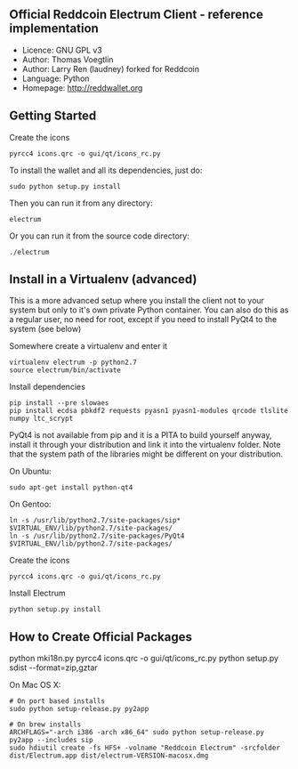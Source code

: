 Official Reddcoin Electrum Client - reference implementation
------------------------------------------------------------
* Licence: GNU GPL v3
* Author: Thomas Voegtlin
* Author: Larry Ren (laudney) forked for Reddcoin
* Language: Python
* Homepage: http://reddwallet.org

Getting Started
------------------

Create the icons

    pyrcc4 icons.qrc -o gui/qt/icons_rc.py

To install the wallet and all its dependencies, just do:

    sudo python setup.py install

Then you can run it from any directory:

    electrum

Or you can run it from the source code directory:

    ./electrum


Install in a Virtualenv (advanced)
----------------------------------

This is a more advanced setup where you install the client not to your system but only
to it's own private Python container. You can also do this as a regular user, no need
for root, except if you need to install PyQt4 to the system (see below)

Somewhere create a virtualenv and enter it

    virtualenv electrum -p python2.7
    source electrum/bin/activate

Install dependencies

    pip install --pre slowaes
    pip install ecdsa pbkdf2 requests pyasn1 pyasn1-modules qrcode tlslite numpy ltc_scrypt

PyQt4 is not available from pip and it is a PITA to build yourself anyway, install it
through your distribution and link it into the virtualenv folder. Note that the system
path of the libraries might be different on your distribution. 

On Ubuntu:
    
    sudo apt-get install python-qt4

On Gentoo:

    ln -s /usr/lib/python2.7/site-packages/sip* $VIRTUAL_ENV/lib/python2.7/site-packages/
    ln -s /usr/lib/python2.7/site-packages/PyQt4 $VIRTUAL_ENV/lib/python2.7/site-packages/

Create the icons

    pyrcc4 icons.qrc -o gui/qt/icons_rc.py

Install Electrum

    python setup.py install


How to Create Official Packages
------------------------------------
python mki18n.py
pyrcc4 icons.qrc -o gui/qt/icons_rc.py
python setup.py sdist --format=zip,gztar

On Mac OS X:

    # On port based installs
    sudo python setup-release.py py2app

    # On brew installs
    ARCHFLAGS="-arch i386 -arch x86_64" sudo python setup-release.py py2app --includes sip
    sudo hdiutil create -fs HFS+ -volname "Reddcoin Electrum" -srcfolder dist/Electrum.app dist/electrum-VERSION-macosx.dmg
